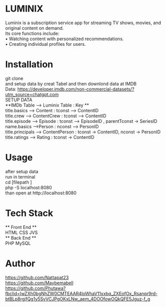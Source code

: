 # LUMINIX
Luminix is a subscription service app for streaming TV shows, movies, and original content on demand.<br>
Its core functions include:<br>
• Watching content with personalized recommendations.<br>
• Creating individual profiles for users.

# Installation
git clone <br>
and setup data by creat Tabel and then downlond data at IMDB<br>
Data: https://developer.imdb.com/non-commercial-datasets/?utm_source=chatgpt.com<br>
SETUP DATA<br>
**IMDb Table --> Luminix Table : Key **<br>
title.basics --> Content : tconst --> ContentID<br>
title.crew --> ContentCrew : tconst --> ContentID<br>
title.episode --> Episode : tconst --> EpisodeID , parentTconst → SeriesID<br>
name.basics -->Person : nconst --> PersonID<br>
title.principals --> ContentPerson : tconst → ContentID, nconst → PersonID<br>
title.ratings --> Rating : tconst → ContentID<br>
# Usage
after setup data<br>
run in terminal<br>
cd [filepath ]<br>
php -S localhost:8080<br>
than open at http://localhost:8080<br>
# Tech Stack
** Front End ** <br>
HTML CSS JVS<br>
** Back End ** <br>
PHP MySQL <br>

# Author
https://github.com/Nattapat23<br>
https://github.com/Maybemabell<br>
https://github.com/Phutawa?fbclid=IwZXh0bgNhZW0CMTEAAR4loWhaV11xxbq_ZXEofOx_Rsanpr9rd-btBLp8rgjfQg1y5SvVCJPgOKxLNw_aem_4DOOfowOQkQFE5Jguz-f_g<br>


